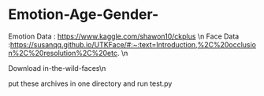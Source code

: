 # Emotion-Age-Gender-

Emotion Data : https://www.kaggle.com/shawon10/ckplus \n 
Face Data :https://susanqq.github.io/UTKFace/#:~:text=Introduction,%2C%20occlusion%2C%20resolution%2C%20etc. \n

Download in-the-wild-faces\n

put these archives in one directory and run test.py
